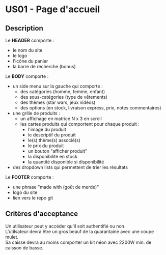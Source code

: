 # US01 - Page d'accueil
## Description
Le **HEADER** comporte :  
- le nom du site
- le logo
- l'icône du panier
- la barre de recherche (bonus)
  
Le **BODY** comporte :
- un side menu sur la gauche qui comporte :
  - des catégories (homme, femme, enfant)
  - des sous-catégories (type de vêtements)
  - des thèmes (star wars, jeux vidéos)
  - des options (en stock, livraison express, prix, notes commentaires)
- une grille de produits :
  - un affichage en matrice N x 3 en scroll
  - les cartes produits qui comportent pour chaque produit :
    - l'image du produit
    - le descriptif du produit
    - le(s) thème(s) associé(s)
    - le prix du produit
    - un bouton "afficher produit"
    - la disponibilité en stock
    - la quantité disponible si disponibilité  
- des dropdown lists qui permettent de trier les résultats

Le **FOOTER** comporte :
- une phrase "made with (goût de merde)"
- logo du site
- lien vers le repo git

## Critères d'acceptance

Un utilisateur peut y accéder qu'il soit authentifié ou non.  
L'utilsateur devra être un gros beauf de la quarantaine avec une coupe mulet.  
Sa caisse devra au moins comporter un kit néon avec 2200W min. de caisson de basse.

